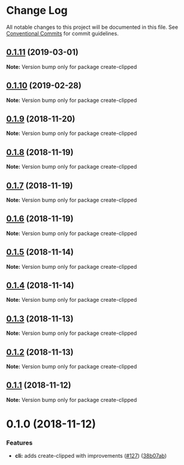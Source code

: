 # Change Log

All notable changes to this project will be documented in this file.
See [Conventional Commits](https://conventionalcommits.org) for commit guidelines.

## [0.1.11](https://github.com/clippedjs/clipped/compare/create-clipped@0.1.10...create-clipped@0.1.11) (2019-03-01)

**Note:** Version bump only for package create-clipped





## [0.1.10](https://github.com/clippedjs/clipped/compare/create-clipped@0.1.9...create-clipped@0.1.10) (2019-02-28)

**Note:** Version bump only for package create-clipped





## [0.1.9](https://github.com/clippedjs/clipped/compare/create-clipped@0.1.8...create-clipped@0.1.9) (2018-11-20)

**Note:** Version bump only for package create-clipped





## [0.1.8](https://github.com/clippedjs/clipped/compare/create-clipped@0.1.7...create-clipped@0.1.8) (2018-11-19)

**Note:** Version bump only for package create-clipped





## [0.1.7](https://github.com/clippedjs/clipped/compare/create-clipped@0.1.6...create-clipped@0.1.7) (2018-11-19)

**Note:** Version bump only for package create-clipped





## [0.1.6](https://github.com/clippedjs/clipped/compare/create-clipped@0.1.5...create-clipped@0.1.6) (2018-11-19)

**Note:** Version bump only for package create-clipped





## [0.1.5](https://github.com/clippedjs/clipped/compare/create-clipped@0.1.4...create-clipped@0.1.5) (2018-11-14)

**Note:** Version bump only for package create-clipped





<a name="0.1.4"></a>
## [0.1.4](https://github.com/clippedjs/clipped/compare/create-clipped@0.1.3...create-clipped@0.1.4) (2018-11-14)

**Note:** Version bump only for package create-clipped





<a name="0.1.3"></a>
## [0.1.3](https://github.com/clippedjs/clipped/compare/create-clipped@0.1.2...create-clipped@0.1.3) (2018-11-13)

**Note:** Version bump only for package create-clipped





<a name="0.1.2"></a>
## [0.1.2](https://github.com/clippedjs/clipped/compare/create-clipped@0.1.1...create-clipped@0.1.2) (2018-11-13)

**Note:** Version bump only for package create-clipped





<a name="0.1.1"></a>
## [0.1.1](https://github.com/clippedjs/clipped/compare/create-clipped@0.1.0...create-clipped@0.1.1) (2018-11-12)

**Note:** Version bump only for package create-clipped





<a name="0.1.0"></a>
# 0.1.0 (2018-11-12)


### Features

* **cli:** adds create-clipped with improvements ([#127](https://github.com/clippedjs/clipped/issues/127)) ([38b07ab](https://github.com/clippedjs/clipped/commit/38b07ab))
